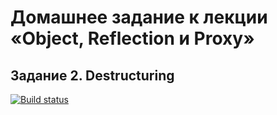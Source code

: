 # Домашнее задание к лекции «Object, Reflection и Proxy»
## Задание 2. Destructuring

[![Build status](https://ci.appveyor.com/api/projects/status/tn2kr4sbjjaklud1?svg=true)](https://ci.appveyor.com/project/Dolinin2021/sec-6-2-js-pr)

